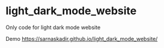 # light_dark_mode_website
Only code for light dark mode website 

Demo https://sarnaskadir.github.io/light_dark_mode_website/
